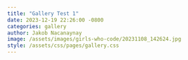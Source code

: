 ```yaml
---
title: "Gallery Test 1"
date: 2023-12-19 22:26:00 -0800
categories: gallery
author: Jakob Nacanaynay
image: /assets/images/girls-who-code/20231108_142624.jpg
style: /assets/css/pages/gallery.css
---
```

